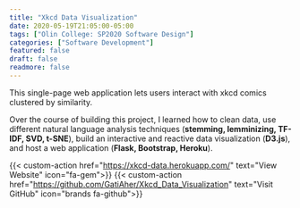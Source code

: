 ```yaml
---
title: "Xkcd Data Visualization"
date: 2020-05-19T21:05:00-05:00
tags: ["Olin College: SP2020 Software Design"]
categories: ["Software Development"]
featured: false
draft: false
readmore: false
---
```


This single-page web application lets users interact with xkcd comics clustered by similarity. 

Over the course of building this project, I learned how to clean data, use different natural language analysis techniques (**stemming, lemminizing, TF-IDF, SVD, t-SNE**), build an interactive and reactive data visualization (**D3.js**), and host a web application (**Flask, Bootstrap, Heroku**).

{{< custom-action href="https://xkcd-data.herokuapp.com/" text="View Website" icon="fa-gem">}}
{{< custom-action href="https://github.com/GatiAher/Xkcd_Data_Visualization" text="Visit GitHub" icon="brands fa-github">}}

<!--more-->
